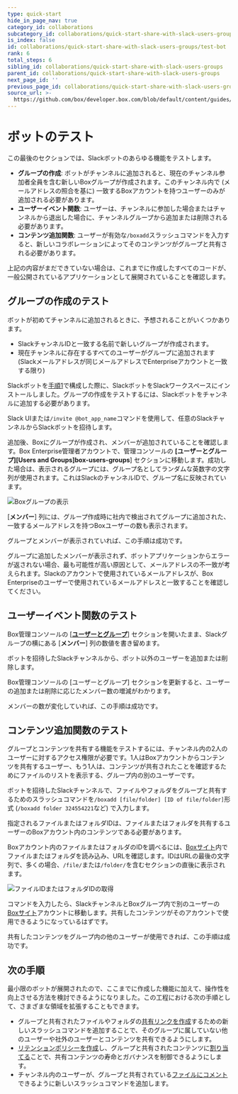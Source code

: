 ```yaml
---
type: quick-start
hide_in_page_nav: true
category_id: collaborations
subcategory_id: collaborations/quick-start-share-with-slack-users-groups
is_index: false
id: collaborations/quick-start-share-with-slack-users-groups/test-bot
rank: 6
total_steps: 6
sibling_id: collaborations/quick-start-share-with-slack-users-groups
parent_id: collaborations/quick-start-share-with-slack-users-groups
next_page_id: ''
previous_page_id: collaborations/quick-start-share-with-slack-users-groups/connect-box-functions
source_url: >-
  https://github.com/box/developer.box.com/blob/default/content/guides/collaborations/quick-start-share-with-slack-users-groups/6-test-bot.md
---
```

# ボットのテスト

この最後のセクションでは、Slackボットのあらゆる機能をテストします。

* **グループの作成**: ボットがチャンネルに追加されると、現在のチャンネル参加者全員を含む新しいBoxグループが作成されます。このチャンネル内で (メールアドレスの照合を基に) 一致するBoxアカウントを持つユーザーのみが追加される必要があります。
* **ユーザーイベント関数**: ユーザーは、チャンネルに参加した場合またはチャンネルから退出した場合に、チャンネルグループから追加または削除される必要があります。
* **コンテンツ追加関数**: ユーザーが有効な`/boxadd`スラッシュコマンドを入力すると、新しいコラボレーションによってそのコンテンツがグループと共有される必要があります。

<Message type="notice">

上記の内容がまだできていない場合は、これまでに作成したすべてのコードが、一般公開されているアプリケーションとして展開されていることを確認します。

</Message>

## グループの作成のテスト

ボットが初めてチャンネルに追加されるときに、予想されることがいくつかあります。

* SlackチャンネルIDと一致する名前で新しいグループが作成されます。
* 現在チャンネルに存在するすべてのユーザーがグループに追加されます (Slackメールアドレスが同じメールアドレスでEnterpriseアカウントと一致する限り)

Slackボットを[手順1][step1]で構成した際に、SlackボットをSlackワークスペースにインストールしました。グループの作成をテストするには、Slackボットをチャンネルに追加する必要があります。

Slack UIまたは`/invite @bot_app_name`コマンドを使用して、任意のSlackチャンネルからSlackボットを招待します。

追加後、Boxにグループが作成され、メンバーが追加されていることを確認します。Box Enterprise管理者アカウントで、管理コンソールの **[ユーザーとグループ][Users and Groups]box-users-groups**] セクションに移動します。成功した場合は、表示されるグループには、グループ名としてランダムな英数字の文字列が使用されます。これはSlackのチャンネルIDで、グループ名に反映されています。

<ImageFrame noborder center shadow>

![Boxグループの表示](./img/slack_6_groups.png)

</ImageFrame>

\[**メンバー**] 列には、グループ作成時に社内で検出されてグループに追加された、一致するメールアドレスを持つBoxユーザーの数も表示されます。

グループとメンバーが表示されていれば、この手順は成功です。

<Message type="notice">

グループに追加したメンバーが表示されず、ボットアプリケーションからエラーが返されない場合、最も可能性が高い原因として、メールアドレスの不一致が考えられます。Slackのアカウントで使用されているメールアドレスが、Box Enterpriseのユーザーで使用されているメールアドレスと一致することを確認してください。

</Message>

## ユーザーイベント関数のテスト

Box管理コンソールの \[**[ユーザーとグループ][box-users-groups]**] セクションを開いたまま、Slackグループの横にある \[**メンバー**] 列の数値を書き留めます。

ボットを招待したSlackチャンネルから、ボット以外のユーザーを追加または削除します。

Box管理コンソールの \[ユーザーとグループ] セクションを更新すると、ユーザーの追加または削除に応じたメンバー数の増減がわかります。

メンバーの数が変化していれば、この手順は成功です。

## コンテンツ追加関数のテスト

グループとコンテンツを共有する機能をテストするには、チャンネル内の2人のユーザーに対するアクセス権限が必要です。1人はBoxアカウントからコンテンツを共有するユーザー、もう1人は、コンテンツが共有されたことを確認するためにファイルのリストを表示する、グループ内の別のユーザーです。

ボットを招待したSlackチャンネルで、ファイルやフォルダをグループと共有するためのスラッシュコマンドを`/boxadd [file/folder] [ID of file/folder]`形式 (`/boxadd folder 324554221`など) で入力します。

<Message type="notice">

指定されるファイルまたはフォルダIDは、ファイルまたはフォルダを共有するユーザーのBoxアカウント内のコンテンツである必要があります。

</Message>

Boxアカウント内のファイルまたはフォルダのIDを調べるには、[Boxサイト](https://box.com)内でファイルまたはフォルダを読み込み、URLを確認します。IDはURLの最後の文字列で、多くの場合、`/file/`または`/folder/`を含むセクションの直後に表示されます。

<ImageFrame noborder center shadow>

![ファイルIDまたはフォルダIDの取得](./img/slack_6_file_id.png)

</ImageFrame>

コマンドを入力したら、SlackチャンネルとBoxグループ内で別のユーザーの[Boxサイト](https://box.com)アカウントに移動します。共有したコンテンツがそのアカウントで使用できるようになっているはずです。

共有したコンテンツをグループ内の他のユーザーが使用できれば、この手順は成功です。

## 次の手順

最小限のボットが展開されたので、ここまでに作成した機能に加えて、操作性を向上させる方法を検討できるようになりました。この工程における次の手順として、さまざまな領域を拡張することもできます。

* グループと共有されたファイルやフォルダの[共有リンクを作成][next-steps-shared-link]するための新しいスラッシュコマンドを追加することで、そのグループに属していない他のユーザーや社外のユーザーとコンテンツを共有できるようにします。
* [リテンションポリシーを作成][next-steps-retention-policy]し、グループと共有されたコンテンツに[割り当てる][next-steps-policy-assign]ことで、共有コンテンツの寿命とガバナンスを制御できるようにします。
* チャンネル内のユーザーが、グループと共有されている[ファイルにコメント][next-steps-comment]できるように新しいスラッシュコマンドを追加します。

[step1]: g://collaborations/quick-start-share-with-slack-users-groups/configure-slack

[box-users-groups]: https://app.box.com/master/groups

[next-steps-shared-link]: g://shared-links/create/

[next-steps-retention-policy]: r://post-retention-policies

[next-steps-policy-assign]: r://post-retention-policy-assignments

[next-steps-comment]: r://post-comments
